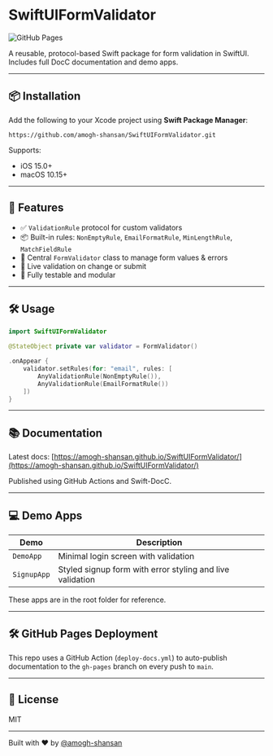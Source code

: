 # SwiftUIFormValidator

![GitHub Pages](https://github.com/amogh-shansan/SwiftUIFormValidator/actions/workflows/deploy-docs.yml/badge.svg)

A reusable, protocol-based Swift package for form validation in SwiftUI. Includes full DocC documentation and demo apps.

---

## 📦 Installation

Add the following to your Xcode project using **Swift Package Manager**:

```
https://github.com/amogh-shansan/SwiftUIFormValidator.git
```

Supports:

- iOS 15.0+
- macOS 10.15+

---

## 🚀 Features

- ✅ `ValidationRule` protocol for custom validators
- 📦 Built-in rules: `NonEmptyRule`, `EmailFormatRule`, `MinLengthRule`, `MatchFieldRule`
- 🧠 Central `FormValidator` class to manage form values & errors
- 🔁 Live validation on change or submit
- 🧪 Fully testable and modular

---

## 🛠 Usage

```swift
import SwiftUIFormValidator

@StateObject private var validator = FormValidator()

.onAppear {
    validator.setRules(for: "email", rules: [
        AnyValidationRule(NonEmptyRule()),
        AnyValidationRule(EmailFormatRule())
    ])
}
```

---

## 📚 Documentation

Latest docs: [https://amogh-shansan.github.io/SwiftUIFormValidator/](https://amogh-shansan.github.io/SwiftUIFormValidator/)

Published using GitHub Actions and Swift-DocC.

---

## 💻 Demo Apps

| Demo       | Description                          |
|------------|--------------------------------------|
| `DemoApp`  | Minimal login screen with validation |
| `SignupApp`| Styled signup form with error styling and live validation |

These apps are in the root folder for reference.

---

## 🛠 GitHub Pages Deployment

This repo uses a GitHub Action (`deploy-docs.yml`) to auto-publish documentation to the `gh-pages` branch on every push to `main`.

---

## 🧾 License

MIT

---

Built with ❤️ by [@amogh-shansan](https://github.com/amogh-shansan)
